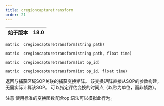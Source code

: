 ```yaml
---
title: cregioncapturetransform
order: 21
---
```

| 始于版本 | 18.0 |
| --- | --- |

`matrix  cregioncapturetransform(string path)`

`matrix  cregioncapturetransform(string path, float time)`

`matrix  cregioncapturetransform(int op_id)`

`matrix  cregioncapturetransform(int op_id, float time)`

返回与捕获区域SOP关联的捕获变换矩阵。
该变换矩阵直接从SOP的参数构建，无需实际计算该SOP。
可以指定评估变换的时间点（以秒为单位，而非帧数）。

注意
使用标准的变换函数配合op:语法可以模拟此行为。